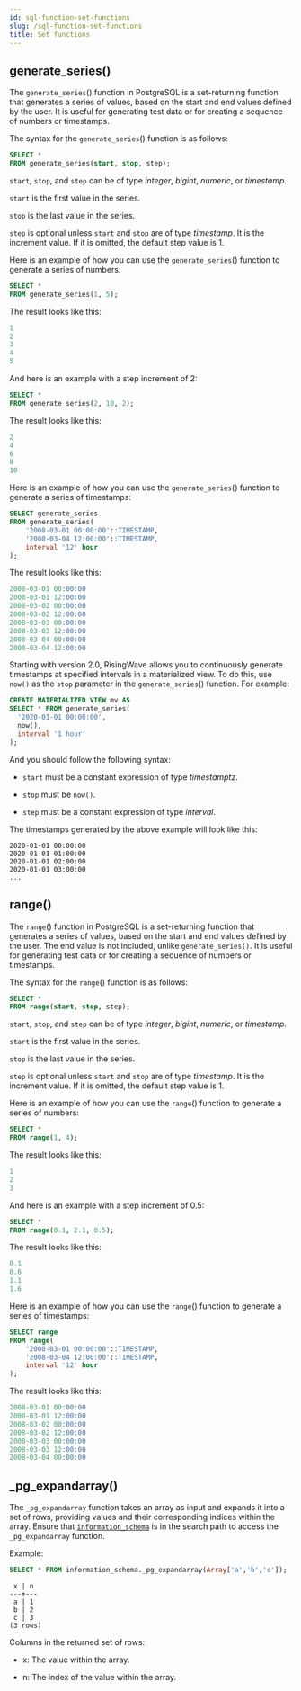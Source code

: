 ```yaml
---
id: sql-function-set-functions
slug: /sql-function-set-functions
title: Set functions
---
```

<head>
  <link rel="canonical" href="https://docs.risingwave.com/docs/current/sql-function-set-functions/" />
</head>

## generate_series()

The `generate_series`() function in PostgreSQL is a set-returning function that generates a series of values, based on the start and end values defined by the user. It is useful for generating test data or for creating a sequence of numbers or timestamps.

The syntax for the `generate_series`() function is as follows:

```sql
SELECT * 
FROM generate_series(start, stop, step);
```

`start`, `stop`, and `step` can be of type *integer*, *bigint*, *numeric*, or *timestamp*.

`start` is the first value in the series.

`stop` is the last value in the series.

`step` is optional unless `start` and `stop` are of type *timestamp*. It is the increment value. If it is omitted, the default step value is 1.

Here is an example of how you can use the `generate_series`() function to generate a series of numbers:

```sql
SELECT * 
FROM generate_series(1, 5);
```

The result looks like this:

```sql
1
2
3
4
5
```

And here is an example with a step increment of 2:

```sql
SELECT * 
FROM generate_series(2, 10, 2);
```

The result looks like this:

```sql
2
4
6
8
10
```

Here is an example of how you can use the `generate_series`() function to generate a series of timestamps:

```sql
SELECT generate_series 
FROM generate_series(
    '2008-03-01 00:00:00'::TIMESTAMP,
    '2008-03-04 12:00:00'::TIMESTAMP, 
    interval '12' hour
);
```

The result looks like this:

```sql
2008-03-01 00:00:00
2008-03-01 12:00:00
2008-03-02 00:00:00
2008-03-02 12:00:00
2008-03-03 00:00:00
2008-03-03 12:00:00
2008-03-04 00:00:00
2008-03-04 12:00:00
```

Starting with version 2.0, RisingWave allows you to continuously generate timestamps at specified intervals in a materialized view. To do this, use `now()` as the `stop` parameter in the `generate_series`() function. For example:

```sql
CREATE MATERIALIZED VIEW mv AS
SELECT * FROM generate_series(
  '2020-01-01 00:00:00', 
  now(),
  interval '1 hour'
);
```

And you should follow the following syntax: 

- `start` must be a constant expression of type *timestamptz*.

- `stop` must be `now()`.

- `step` must be a constant expression of type *interval*.

The timestamps generated by the above example will look like this:

```
2020-01-01 00:00:00
2020-01-01 01:00:00
2020-01-01 02:00:00
2020-01-01 03:00:00
...
```

## range()

The `range`() function in PostgreSQL is a set-returning function that generates a series of values, based on the start and end values defined by the user. The end value is not included, unlike `generate_series()`. It is useful for generating test data or for creating a sequence of numbers or timestamps.

The syntax for the `range`() function is as follows:

```sql
SELECT * 
FROM range(start, stop, step);
```

`start`, `stop`, and `step` can be of type *integer*, *bigint*, *numeric*, or *timestamp*. 

`start` is the first value in the series.

`stop` is the last value in the series.

`step` is optional unless `start` and `stop` are of type *timestamp*. It is the increment value. If it is omitted, the default step value is 1.

Here is an example of how you can use the `range`() function to generate a series of numbers:

```sql
SELECT * 
FROM range(1, 4);
```

The result looks like this:

```sql
1
2
3
```

And here is an example with a step increment of 0.5:

```sql
SELECT * 
FROM range(0.1, 2.1, 0.5);
```

The result looks like this:

```sql
0.1
0.6
1.1
1.6
```

Here is an example of how you can use the `range`() function to generate a series of timestamps:

```sql
SELECT range 
FROM range(
    '2008-03-01 00:00:00'::TIMESTAMP,
    '2008-03-04 12:00:00'::TIMESTAMP, 
    interval '12' hour
);
```

The result looks like this:

```sql
2008-03-01 00:00:00
2008-03-01 12:00:00
2008-03-02 00:00:00
2008-03-02 12:00:00
2008-03-03 00:00:00
2008-03-03 12:00:00
2008-03-04 00:00:00
```

## _pg_expandarray()

The `_pg_expandarray` function takes an array as input and expands it into a set of rows, providing values and their corresponding indices within the array. Ensure that [`information_schema`](/sql/system-catalogs/information-schema.md) is in the search path to access the `_pg_expandarray` function.

Example: 

```sql
SELECT * FROM information_schema._pg_expandarray(Array['a','b','c']);
```
```
 x | n 
---+---
 a | 1
 b | 2
 c | 3
(3 rows)
```

Columns in the returned set of rows:

- x: The value within the array.

- n: The index of the value within the array.